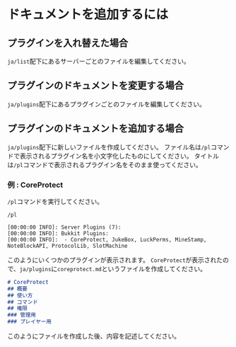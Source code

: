 # ドキュメントを追加するには

## プラグインを入れ替えた場合

`ja/list`配下にあるサーバーごとのファイルを編集してください。


## プラグインのドキュメントを変更する場合

`ja/plugins`配下にあるプラグインごとのファイルを編集してください。

## プラグインのドキュメントを追加する場合

`ja/plugins`配下に新しいファイルを作成してください。
ファイル名は`/pl`コマンドで表示されるプラグイン名を小文字化したものにしてください。
タイトルは`/pl`コマンドで表示されるプラグイン名をそのまま使ってください。

### 例 : CoreProtect

`/pl`コマンドを実行してください。

```log
/pl

[00:00:00 INFO]: Server Plugins (7):
[00:00:00 INFO]: Bukkit Plugins:
[00:00:00 INFO]:  - CoreProtect, JukeBox, LuckPerms, MineStamp, NoteBlockAPI, ProtocolLib, SlotMachine
```

このようにいくつかのプラグインが表示されます。
`CoreProtect`が表示されたので、`ja/plugins`に`coreprotect.md`というファイルを作成してください。

```markdown
# CoreProtect
## 概要
## 使い方
## コマンド
## 権限
### 管理用
### プレイヤー用
```

このようにファイルを作成した後、内容を記述してください。
